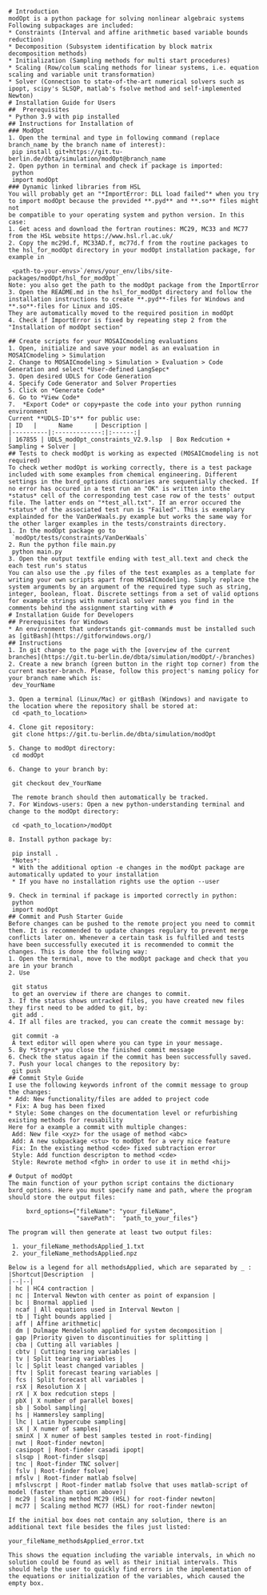 

    # Introduction
    modOpt is a python package for solving nonlinear algebraic systems
    Following subpackages are included:
    * Constraints (Interval and affine arithmetic based variable bounds reduction)
    * Decomposition (Subsystem identification by block matrix decomposition methods)
    * Initialization (Sampling methods for multi start procedures)
    * Scaling (Row/colum scaling methods for linear systems, i.e. equation scaling and variable unit transformation)
    * Solver (Connection to state-of-the-art numerical solvers such as ipopt, scipy's SLSQP, matlab's fsolve method and self-implemented Newton)
    # Installation Guide for Users
    ##  Prerequisites
    * Python 3.9 with pip installed 
    ## Instructions for Installation of
    ### ModOpt
    1. Open the terminal and type in following command (replace branch_name by the branch name of interest):
     pip install git+https://git.tu-berlin.de/dbta/simulation/modOpt@branch_name
    2. Open python in terminal and check if package is imported:
     python
     import modOpt
    ### Dynamic linked libraries from HSL
    You will probably get an "*ImportError: DLL load failed"* when you try to import modOpt because the provided **.pyd** and **.so** files might not
    be compatible to your operating system and python version. In this case:
    1. Get acess and download the fortran routines: MC29, MC33 and MC77 from the HSL website https://www.hsl.rl.ac.uk/
    2. Copy the mc29d.f, MC33AD.f, mc77d.f from the routine packages to the hsl_for_modOpt directory in your modOpt installation package, for example in
      
     <path-to-your-envs>`/envs/your_env/libs/site-packages/modOpt/hsl_for_modOpt` 
    Note: you also get the path to the modOpt package from the ImportError
    3. Open the README.md in the hsl_for_modOpt directory and follow the installation instructions to create **.pyd**-files for Windows and **.so**-files for Linux and iOS.
    They are automatically moved to the required position in modOpt
    4. Check if ImportError is fixed by repeating step 2 from the "Installation of modOpt section"
      
    ## Create scripts for your MOSAICmodeling evaluations 
    1. Open, initialize and save your model as an evaluation in MOSAICmodeling > Simulation
    2. Change to MOSAICmodeling > Simulation > Evaluation > Code Generation and select *User-defined LangSepc*
    3. Open desired UDLS for Code Generation
    4. Specify Code Generator and Solver Properties
    5. Click on *Generate Code*
    6. Go to *View Code*
    7.  *Export Code* or copy+paste the code into your python running environment
    Current **UDLS-ID's** for public use:
    | ID   |      Name      | Description |
    |----------|:-------------:|:------:|
    | 167855 | UDLS_modOpt_constraints_V2.9.lsp  | Box Redcution + Sampling + Solver |
    ## Tests to check modOpt is working as expected (MOSAICmodeling is not required)
    To check wether modOpt is working correctly, there is a test package included with some examples from chemical engineering. Different settings in the bxrd_options dictionaries are sequentially checked. If no error has occured in a test run an "OK" is written into the *status* cell of the corresponding test case row of the tests' output file. The latter ends on "*test_all.txt". If an error occured the *status* of the associated test run is "Failed". This is exemplary explainded for the VanDerWaals.py example but works the same way for the other larger examples in the tests/constraints directory.
    1. In the modOpt package go to 
     `modOpt/tests/constraints/VanDerWaals`
    2. Run the python file main.py
     python main.py
    3. Open the output textfile ending with test_all.text and check the each test run's status
    You can also use the .py files of the test examples as a template for writing your own scripts apart from MOSAICmodeling. Simply replace the system arguments by an argument of the required type such as string, integer, boolean, float. Discrete settings from a set of valid options for example strings with numerical solver names you find in the comments behind the assignment starting with #
    # Installation Guide for Developers
    ## Prerequisites for Windows
    * An environment that understands git-commands must be installed such as [gitBash](https://gitforwindows.org/)
    ## Instructions
    1. In git change to the page with the [overview of the current branches](https://git.tu-berlin.de/dbta/simulation/modOpt/-/branches)
    2. Create a new branch (green button in the right top corner) from the current master-branch. Please, follow this project's naming policy for your branch name which is:
     dev_YourName
      
    3. Open a terminal (Linux/Mac) or gitBash (Windows) and navigate to the location where the repository shall be stored at:
     cd <path_to_location>
      
    4. Clone git repository:
     git clone https://git.tu-berlin.de/dbta/simulation/modOpt
      
    5. Change to modOpt directory:
     cd modOpt
      
    6. Change to your branch by:
      
     git checkout dev_YourName
      
     The remote branch should then automatically be tracked.
    7. For Windows-users: Open a new python-understanding terminal and change to the modOpt directory:
      
     cd <path_to_location>/modOpt
      
    8. Install python package by:
      
     pip install .
     *Notes*:
     * With the additional option -e changes in the modOpt package are automatically updated to your installation
     * If you have no installation rights use the option --user 
      
    9. Check in terminal if package is imported correctly in python:
     python 
     import modOpt
    ## Commit and Push Starter Guide
    Before changes can be pushed to the remote project you need to commit them. It is recommended to update changes regulary to prevent merge conflicts later on. Whenever a certain task is fulfilled and tests have been successfully executed it is recommended to commit the changes. This is done the follwing way:
    1. Open the terminal, move to the modOpt package and check that you are in your branch
    2. Use 
      
     git status 
     to get an overview if there are changes to commit.
    3. If the status shows untracked files, you have created new files they first need to be added to git, by:
     git add .
    4. If all files are tracked, you can create the commit message by:
      
     git commit -a
     A text editor will open where you can type in your message.
    5. By *Strg+x* you close the finished commit message 
    6. Check the status again if the commit has been successfully saved.
    7. Push your local changes to the repository by:
     git push
    ## Commit Style Guide
    I use the following keywords infront of the commit message to group the changes:
    * Add: New functionality/files are added to project code
    * Fix: A bug has been fixed
    * Style: Some changes on the documentation level or refurbishing existing methods for reusability
    Here for a example a commit with multiple changes:
     Add: New file <xyz> for the usage of method <abc>
     Add: A new subpackage <stu> to modOpt for a very nice feature
     Fix: In the existing method <cde> fixed subtraction error
     Style: Add function descripton to method <cde>
     Style: Rewrote method <fgh> in order to use it in methd <hij>
    
    # Output of modOpt
    The main function of your python script contains the dictionary bxrd_options. Here you must specify name and path, where the program should store the output files:
    
         bxrd_options={"fileName": "your_fileName", 
    				   "savePath":  "path_to_your_files"}
    
    The program will then generate at least two output files:
    
     1. your_fileName_methodsApplied_1.txt
     2. your_fileName_methodsApplied.npz
    
    Below is a legend for all methodsApplied, which are separated by _ :
    |Shortcut|Description  |
    |--|--|
    | hc | HC4 contraction |
    | nc | Interval Newton with center as point of expansion |
    | bc | Bnormal applied |
    | ncaf | All equations used in Interval Newton |
    | tb | Tight bounds applied |
    | aff | Affine arithmetic|
    | dm | Dulmage Mendelsohn applied for system decomposition |
    | gap |Priority given to discontinuities for splitting |
    | cba | Cutting all variables |
    | cbtv | Cutting tearing variables |
    | tv | Split tearing variables |
    | lc | Split least changed variables |
    | ftv | Split forecast tearing variables |
    | fcs | Split forecast all variables |
    | rsX | Resolution X |
    | rX | X box redcution steps |
    | pbX | X number of parallel boxes|
    | sb | Sobol sampling|
    | hs | Hammersley sampling|
    | lhc | Latin hypercube sampling|
    | sX | X numer of samples|
    | sminX | X numer of best samples tested in root-finding|
    | nwt | Root-finder newton|
    | casipopt | Root-finder casadi ipopt|
    | slsqp | Root-finder slsqp|
    | tnc | Root-finder TNC solver|
    | fslv | Root-finder fsolve|
    | mfslv | Root-finder matlab fsolve|
    | mfslvscrpt | Root-finder matlab fsolve that uses matlab-script of model (faster than option above)|
    | mc29 | Scaling method MC29 (HSL) for root-finder newton|
    | mc77 | Scaling method MC77 (HSL) for root-finder newton|
    
    If the initial box does not contain any solution, there is an additional text file besides the files just listed:
    
    your_fileName_methodsApplied_error.txt
    
    This shows the equation including the variable intervals, in which no solution could be found as well as their initial intervals. This should help the user to quickly find errors in the implementation of the equations or initialization of the variables, which caused the empty box.

